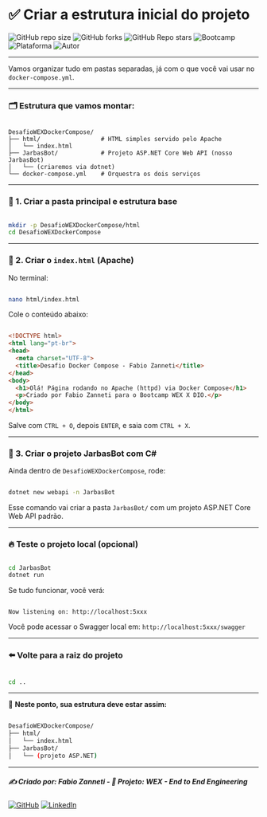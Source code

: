 # ✅ Criar a estrutura inicial do projeto

![GitHub repo size](https://img.shields.io/github/repo-size/fzanneti/wex-e2e-csharp)
![GitHub forks](https://img.shields.io/github/forks/fzanneti/wex-e2e-csharp?style=social)
![GitHub Repo stars](https://img.shields.io/github/stars/fzanneti/wex-e2e-csharp?style=social)
![Bootcamp](https://img.shields.io/badge/WEX-End--to--End%20Engineering-blueviolet?logo=vercel&logoColor=white)
![Plataforma](https://img.shields.io/badge/Powered%20by-DIO.io-red?logo=data:image/svg+xml;base64,PHN2ZyBmaWxsPSIjZmZmIiB2aWV3Qm94PSIwIDAgMzIgMzIiIHhtbG5zPSJodHRwOi8vd3d3LnczLm9yZy8yMDAwL3N2ZyI+PHBhdGggZD0iTTYuNzEgMy4yNWMtMi44OCAxLjQxLTUuMDcgNC4yMy01LjA3IDcuNzYgMCAzLjU4IDIuMjggNi43IDUuMzMgOC4xNSAxLjgzLS42MiAyLjQtMi4yNiAyLjQtMy44MSAwLS4yMy0uMDItLjQ1LS4wNS0uNjZBLjQ0LjQ0IDAgMDExMC4xIDExYy4yNC0uNzUuMTEtMS41My0uMy0yLjIyQzguOTIgNy45NiA3LjMzIDcuNSA1Ljc0IDcuNjZhNS41NSA1LjU1IDAgM)
![Autor](https://img.shields.io/badge/Autor-fzanneti-blue?style=flat-square&logo=github)

---

Vamos organizar tudo em pastas separadas, já com o que você vai usar no `docker-compose.yml`.

---

### 🗂️ Estrutura que vamos montar:

```

DesafioWEXDockerCompose/
├── html/                 # HTML simples servido pelo Apache
│   └── index.html
├── JarbasBot/            # Projeto ASP.NET Core Web API (nosso JarbasBot)
│   └── (criaremos via dotnet)
└── docker-compose.yml    # Orquestra os dois serviços

```

---

### 📁 1. Criar a pasta principal e estrutura base

```bash

mkdir -p DesafioWEXDockerCompose/html
cd DesafioWEXDockerCompose

```

---

### 🧾 2. Criar o `index.html` (Apache)

No terminal:

```bash

nano html/index.html

```

Cole o conteúdo abaixo:

```html

<!DOCTYPE html>
<html lang="pt-br">
<head>
  <meta charset="UTF-8">
  <title>Desafio Docker Compose - Fabio Zanneti</title>
</head>
<body>
  <h1>Olá! Página rodando no Apache (httpd) via Docker Compose</h1>
  <p>Criado por Fabio Zanneti para o Bootcamp WEX X DIO.</p>
</body>
</html>

```

Salve com `CTRL + O`, depois `ENTER`, e saia com `CTRL + X`.

---

### 🧱 3. Criar o projeto JarbasBot com C\#

Ainda dentro de `DesafioWEXDockerCompose`, rode:

```bash

dotnet new webapi -n JarbasBot

```

Esse comando vai criar a pasta `JarbasBot/` com um projeto ASP.NET Core Web API padrão.

---

### 🔥 Teste o projeto local (opcional)

```bash

cd JarbasBot
dotnet run

```

Se tudo funcionar, você verá:

```

Now listening on: http://localhost:5xxx

```

Você pode acessar o Swagger local em: `http://localhost:5xxx/swagger`

---

### ⬅️ Volte para a raiz do projeto

```bash

cd ..

```

---

📌 **Neste ponto, sua estrutura deve estar assim:**

```bash

DesafioWEXDockerCompose/
├── html/
│   └── index.html
├── JarbasBot/
│   └── (projeto ASP.NET)

```

---

##### ✍️ Criado por: Fabio Zanneti - 🎯 Projeto: WEX - End to End Engineering
[![GitHub](https://img.shields.io/badge/GitHub-fzanneti-181717?style=flat&logo=github)](https://github.com/fzanneti)
[![LinkedIn](https://img.shields.io/badge/LinkedIn-fzanneti-0A66C2?style=flat&logo=linkedin&logoColor=white)](https://linkedin.com/in/fzanneti)